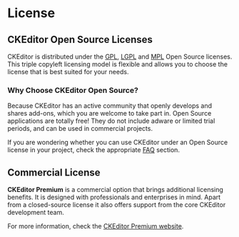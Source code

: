 <!--
Copyright (c) 2003-2017, CKSource - Frederico Knabben. All rights reserved.
For licensing, see LICENSE.md.
-->

# License

## CKEditor Open Source Licenses

CKEditor is distributed under the [GPL](http://www.gnu.org/licenses/gpl.html), [LGPL](http://www.gnu.org/licenses/lgpl.html) and [MPL](http://www.mozilla.org/MPL/1.1/) Open Source licenses. This triple copyleft licensing model is flexible and allows you to choose the license that is best suited for your needs.

### Why Choose CKEditor Open Source?

Because CKEditor has an active community that openly develops and shares add-ons, which you are welcome to take part in. Open Source applications are totally free! They do not include adware or limited trial periods, and can be used in commercial projects.

If you are wondering whether you can use CKEditor under an Open Source license in your project, check the appropriate [FAQ](http://ckeditor.com/support/faq/open%20source) section.

## Commercial License

**CKEditor Premium** is a commercial option that brings additional licensing benefits. It is designed with professionals and enterprises in mind. Apart from a closed-source license it also offers support from the core CKEditor development team.

For more information, check the [CKEditor Premium website](http://cksource.com/ckeditor).
